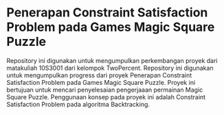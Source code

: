 # Penerapan Constraint Satisfaction Problem pada Games Magic Square Puzzle
Repository ini digunakan untuk mengumpulkan perkembangan proyek dari matakuliah 10S3001 dari kelompok TwoPercent. Repository ini digunakan untuk mengumpulkan progress dari proyek Penerapan Constraint Satisfaction Problem  pada Games Magic Square Puzzle. Proyek ini bertujuan untuk mencari penyelesaian pengerjaaan permainan Magic Square Puzzle. Penggunaan konsep pada proyek ini adalah Constraint Satisfaction Problem pada algoritma Backtracking.
